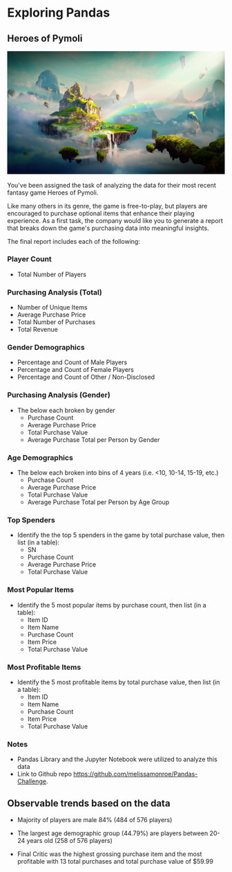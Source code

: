 # Exploring Pandas

## Heroes of Pymoli

![Fantasy](Images/Fantasy.png)

You've been assigned the task of analyzing the data for their most recent fantasy game Heroes of Pymoli.

Like many others in its genre, the game is free-to-play, but players are encouraged to purchase optional items that enhance their playing experience. As a first task, the company would like you to generate a report that breaks down the game's purchasing data into meaningful insights.

The final report includes each of the following:

### Player Count

- Total Number of Players

### Purchasing Analysis (Total)

- Number of Unique Items
- Average Purchase Price
- Total Number of Purchases
- Total Revenue

### Gender Demographics

- Percentage and Count of Male Players
- Percentage and Count of Female Players
- Percentage and Count of Other / Non-Disclosed

### Purchasing Analysis (Gender)

- The below each broken by gender
  - Purchase Count
  - Average Purchase Price
  - Total Purchase Value
  - Average Purchase Total per Person by Gender

### Age Demographics

- The below each broken into bins of 4 years (i.e. &lt;10, 10-14, 15-19, etc.)
  - Purchase Count
  - Average Purchase Price
  - Total Purchase Value
  - Average Purchase Total per Person by Age Group

### Top Spenders

- Identify the the top 5 spenders in the game by total purchase value, then list (in a table):
  - SN
  - Purchase Count
  - Average Purchase Price
  - Total Purchase Value

### Most Popular Items

- Identify the 5 most popular items by purchase count, then list (in a table):
  - Item ID
  - Item Name
  - Purchase Count
  - Item Price
  - Total Purchase Value

### Most Profitable Items

- Identify the 5 most profitable items by total purchase value, then list (in a table):
  - Item ID
  - Item Name
  - Purchase Count
  - Item Price
  - Total Purchase Value

### Notes

- Pandas Library and the Jupyter Notebook were utilized to analyze this data
- Link to Github repo https://github.com/melissamonroe/Pandas-Challenge.

## Observable trends based on the data

- Majority of players are male 84% (484 of 576 players)

- The largest age demographic group (44.79%) are players between 20-24 years old (258 of 576 players)

- Final Critic was the highest grossing purchase item and the most profitable with 13 total purchases and total purchase value of $59.99

